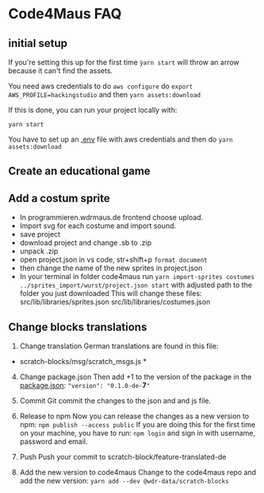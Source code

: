 # Code4Maus FAQ

## initial setup

If you're setting this up for the first time `ỳarn start` will throw an arrow because it can't find the assets.

You need aws credentials to do
`aws configure`
do `export AWS_PROFILE=hackingstudio`
and then
`yarn assets:download`

 If this is done, you can run your project locally with:

`yarn start`


You have to set up an [.env](.env) file with aws credentials and then
do
`yarn assets:download`




## Create an educational game

## Add a costum sprite

- In programmieren.wdrmaus.de frontend choose upload.
- Import svg for each costume and import sound.
- save project
- download project and change .sb to .zip
- unpack .zip
- open project.json in vs code, str+shift+p ```format document```
- then change the name of the new sprites in project.json
- In your terminal in folder code4maus run ```yarn import-sprites costumes ../sprites_import/wurst/project.json start``` with adjusted path to the folder you just downloaded
This will change these files:
src/lib/libraries/sprites.json
src/lib/libraries/costumes.json


## Change blocks translations

1. Change translation
German translations are found in this file:
* scratch-blocks/msg/scratch_msgs.js *

4. Change package.json
Then add +1 to the version of the package in the [package.json](package.json):
`"version": "0.1.0-de-`**7**`"`

5. Commit
Git commit the changes to the json and and js file.

6. Release to npm
Now you can release the changes as a new version to npm:
`npm publish --access public`
If you are doing this for the first time on your machine, you have to run:
`npm login`
and sign in with username, password and email.

7. Push
Push your commit to scratch-block/feature-translated-de

7. Add the new version to code4maus
Change to the code4maus repo and add the new version:
`yarn add --dev @wdr-data/scratch-blocks`